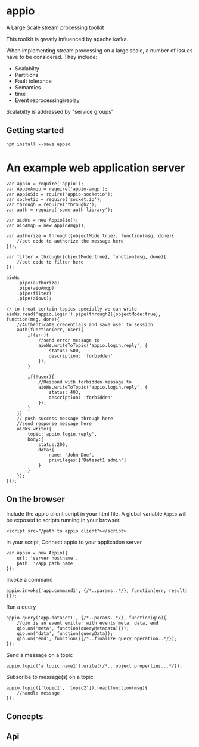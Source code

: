# appio
A Large Scale stream processing toolkit

This toolkit is greatly influenced by apache kafka.

When implementing stream processing on a large scale, a number of issues have
to be considered. They include:

- Scalabilty
- Partitions
- Fault tolerance
- Semantics
- time
- Event reprocessing/replay

Scalabilty is addressed by "service groups"

## Getting started

```
npm install --save appio
```

# An example web application server

```
var appio = require('appio');
var AppioAmqp = require('appio-amqp');
var AppioSio = rquire('appio-socketio');
var socketio = require('socket.io');
var through = require('through2');
var auth = require('some-auth library');

var aioWs = new AppioSio();
var aioAmqp = new AppioAmqp();

var authorize = through({objectMode:true}, function(msg, done){
	//put code to authorize the message here
}));

var filter = through({objectMode:true}, function(msg, done){
	//put code to filter here
});

aioWs
	.pipe(authorize)
	.pipe(aioAmqp)
	.pipe(filter)
	.pipe(aiows);

// to treat certain topics specially we can write
aioWs.read('appio.login').pipe(through2({objectMode:true}, function(msg, done){
	//Authenticate credentials and save user to session
	auth(function(err, user){
		if(err){
			//send error message to 
			aioWs.writeToTopic('appio.login.reply', {
				status: 500,
				description: 'forbidden'			
			});
		}
		
		if(!user){
			//Respond with forbidden message to 
			aioWs.writeToTopic('appio.login.reply', {
				status: 403,
				description: 'forbidden'			
			});
		}
	})
	// push success message through here
	//send response message here
	aioWs.write({
		topic:'appio.login.reply',
		body:{
			status:200,
			data:{
				name: 'John Doe',
				privileges:['Dataset1 admin']			
			}
		}
	});
}));

```

## On the browser

Include the appio client script in your html file. A global variable ``Appio`` 
will be exposed to scripts running in your browser.
```
<script src="/path to appio client"></script>
```

In your script, Connect appio to your application server
```
var appio = new Appio({
	url: 'server hostname',
	path: '/app path name'
});
```

Invoke a command
```
appio.invoke('app.command1', {/*..params..*/}, function(err, result){});
```

Run a query
```
appio.query('app.dataset1', {/*..params..*/}, function(qio){
	//qio is an event emitter with events meta, data, end
	qio.on('meta', function(queryMetadata){});
	qio.on('data', function(queryData));
	qio.on('end', function(){/*..finalize query operation..*/});
});
```

Send a message on a topic
```
appio.topic('a topic name1').write({/*...object properties...*/});
```

Subscribe to message(s) on a topic
```
appio.topic(['topic1', 'topic2']).read(function(msg){
	//handle message
});

```
## Concepts

## Api


